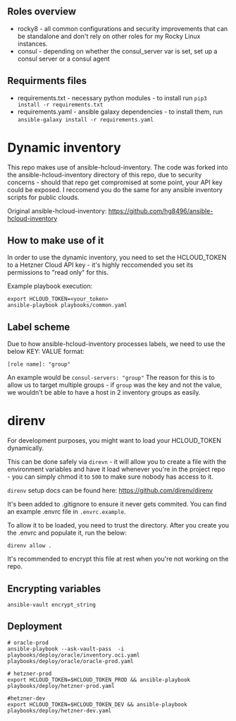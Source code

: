 
## Roles overview

+ rocky8 - all common configurations and security improvements that can be standalone and don't rely on other roles for my Rocky Linux instances.  
+ consul - depending on whether the consul_server var is set, set up a consul server or a consul agent



## Requirments files
+ requirements.txt - necessary python modules - to install run `pip3 install -r requirements.txt`
+ requirements.yaml - ansible galaxy dependencies - to install them, run `ansible-galaxy install -r requirements.yaml`

# Dynamic inventory

This repo makes use of ansible-hcloud-inventory. The code was forked into the ansible-hcloud-inventory directory of this repo, due to security concerns - should that repo get compromised at some point, your API key could be exposed. I reccomend you do the same for any ansible inventory scripts for public clouds.  

Original ansible-hcloud-inventory: https://github.com/hg8496/ansible-hcloud-inventory

## How to make use of it

In order to use the dynamic inventory, you need to set the HCLOUD_TOKEN to a Hetzner Cloud API key - it's highly reccomended you set its permissions to "read only" for this.

Example playbook execution:
```
export HCLOUD_TOKEN=<your_token>
ansible-playbook playbooks/common.yaml
```

## Label scheme

Due to how ansible-hcloud-inventory processes labels, we need to use the below KEY: VALUE format:
```
[role name]: "group"
```

An example would be `consul-servers: "group"`
The reason for this is to allow us to target multiple groups - if `group` was the key and not the value, we wouldn't be able to have a host in 2 inventory groups as easily.

# direnv

For development purposes, you might want to load your HCLOUD_TOKEN dynamically.

This can be done safely via `direvn` - it will allow you to create a file with the environment variables and have it load whenever you're in the project repo - you can simply chmod it to `500` to make sure nobody has access to it.

`direnv` setup docs can be found here: https://github.com/direnv/direnv

It's been added to .gitignore to ensure it never gets commited. You can find an example .envrc file in `.envrc.example`.

To allow it to be loaded, you need to trust the directory. After you create you the .envrc and populate it, run the below:

```
direnv allow .
```

It's recommended to encrypt this file at rest when you're not working on the repo.

## Encrypting variables

```
ansible-vault encrypt_string
```

## Deployment

```
# oracle-prod
ansible-playbook --ask-vault-pass  -i playbooks/deploy/oracle/inventory.oci.yaml playbooks/deploy/oracle/oracle-prod.yaml

# hetzner-prod
export HCLOUD_TOKEN=$HCLOUD_TOKEN_PROD && ansible-playbook playbooks/deploy/hetzner-prod.yaml

#hetzner-dev
export HCLOUD_TOKEN=$HCLOUD_TOKEN_DEV && ansible-playbook playbooks/deploy/hetzner-dev.yaml

```
